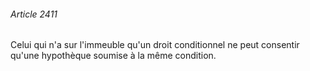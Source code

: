 ###### Article 2411

Celui qui n'a sur l'immeuble qu'un droit conditionnel ne peut consentir qu'une hypothèque soumise à la même condition.

